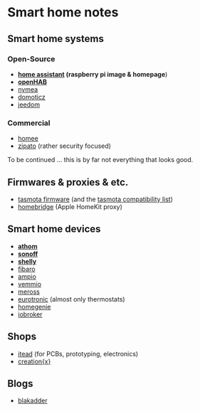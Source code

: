 # Smart home notes

## Smart home systems

### Open-Source

- **[home assistant](https://hass.io) (raspberry pi image & homepage**)
- **[openHAB](https://openhab.org)**
- [nymea](https://nymea.io/documentation/users/installation/app)
- [domoticz](https://www.domoticz.com/)
- [jeedom](https://www.jeedom.com/site/en/soft.html)

### Commercial

- [homee](https://hom.ee/)
- [zipato](https://www.zipato.com) (rather security focused)

To be continued ... this is by far not everything that looks good.

## Firmwares & proxies & etc.

- [tasmota firmware](https://tasmota.github.io) (and the [tasmota compatibility list](https://templates.blakadder.com/index.html))
- [homebridge](https://github.com/homebridge/homebridge) (Apple HomeKit proxy)

## Smart home devices

- **[athom](https://athom.tech)**
- **[sonoff](https://sonoff.tech)**
- **[shelly](https://shelly.cloud)**
- [fibaro](https://www.fibaro.com)
- [ampio](https://ampio.pl)
- [vemmio](http://vemmio.com)
- [meross](https://www.meross.com/)
- [eurotronic](https://eurotronic.org/) (almost only thermostats)
- [homegenie](https://www.jeedom.com/site/en/soft.html)
- [iobroker](https://www.iobroker.net/)

## Shops

- [itead](https://www.itead.cc) (for PCBs, prototyping, electronics)
- [creation{x}](https://creationx.shop/)

## Blogs

- [blakadder](https://blakadder.com/)
